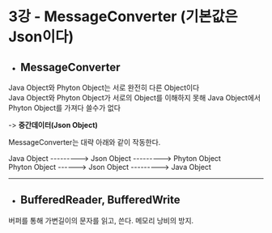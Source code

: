 # 3강 - MessageConverter (기본값은 Json이다)
- ## MessageConverter  

Java Object와 Phyton Object는 서로 완전히 다른 Object이다  
Java Object와 Phyton Object가 서로의 Object를 이해하지 못해 Java Object에서 Phyton Object를 가져다 쓸수가 없다    

-> **중간데이터(Json Object)**

MessageConverter는 대략 아래와 같이 작동한다.  

Java Object ---------> Json Object ---------> Phyton Object  
Phyton Object ------> Json Object ---------> Java Object

---

- ## BufferedReader, BufferedWrite  
버퍼를 통해 가변길이의 문자를 읽고, 쓴다. 메모리 낭비의 방지.
